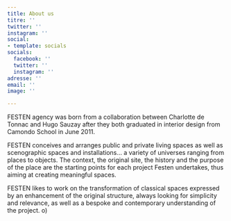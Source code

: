 ```yaml
---
title: About us
titre: ''
twitter: ''
instagram: ''
social:
- template: socials
socials:
  facebook: ''
  twitter: ''
  instagram: ''
adresse: ''
email: ''
image: ''

---
```

FESTEN agency was born from a collaboration between Charlotte de Tonnac and Hugo Sauzay after they both graduated in interior design from Camondo School in June 2011. 

FESTEN conceives and arranges public and private living spaces as well as scenographic spaces and installations… a variety of universes ranging from places to objects. The context, the original site, the history and the purpose of the place are the starting points for each project Festen undertakes, thus aiming at creating meaningful spaces. 

FESTEN likes to work on the transformation of classical spaces expressed by an enhancement of the original structure, always looking for simplicity and relevance, as well as a bespoke and contemporary understanding of the project.
o)